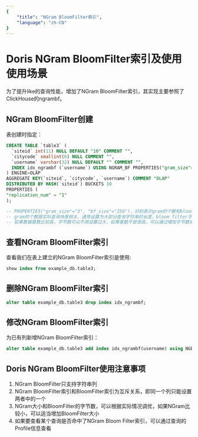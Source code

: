 ```yaml
---
{
    "title": "NGram BloomFilter索引",
    "language": "zh-CN"
}
---
```


<!--
Licensed to the Apache Software Foundation (ASF) under one
or more contributor license agreements.  See the NOTICE file
distributed with this work for additional information
regarding copyright ownership.  The ASF licenses this file
to you under the Apache License, Version 2.0 (the
"License"); you may not use this file except in compliance
with the License.  You may obtain a copy of the License at

  http://www.apache.org/licenses/LICENSE-2.0

Unless required by applicable law or agreed to in writing,
software distributed under the License is distributed on an
"AS IS" BASIS, WITHOUT WARRANTIES OR CONDITIONS OF ANY
KIND, either express or implied.  See the License for the
specific language governing permissions and limitations
under the License.
-->

# Doris NGram BloomFilter索引及使用使用场景

<version since="2.0.0">
</version>

为了提升like的查询性能，增加了NGram BloomFilter索引，其实现主要参照了ClickHouse的ngrambf。

## NGram BloomFilter创建

表创建时指定：

```sql
CREATE TABLE `table3` (
  `siteid` int(11) NULL DEFAULT "10" COMMENT "",
  `citycode` smallint(6) NULL COMMENT "",
  `username` varchar(32) NULL DEFAULT "" COMMENT "",
  INDEX idx_ngrambf (`username`) USING NGRAM_BF PROPERTIES("gram_size"="3", "bf_size"="256") COMMENT 'username ngram_bf index'
) ENGINE=OLAP
AGGREGATE KEY(`siteid`, `citycode`, `username`) COMMENT "OLAP"
DISTRIBUTED BY HASH(`siteid`) BUCKETS 10
PROPERTIES (
"replication_num" = "1"
);

-- PROPERTIES("gram_size"="3", "bf_size"="256")，分别表示gram的个数和bloom filter的字节数。
-- gram的个数跟实际查询场景相关，通常设置为大部分查询字符串的长度，bloom filter字节数，可以通过测试得出，通常越大过滤效果越好，可以从256开始进行验证测试看看效果。当然字节数越大也会带来索引存储、内存cost上升。
-- 如果数据基数比较高，字节数可以不用设置过大，如果基数不是很高，可以通过增加字节数来提升过滤效果。
```

## 查看NGram BloomFilter索引

查看我们在表上建立的NGram BloomFilter索引是使用:

```sql
show index from example_db.table3;
```

## 删除NGram BloomFilter索引


```sql
alter table example_db.table3 drop index idx_ngrambf;
```

## 修改NGram BloomFilter索引

为已有列新增NGram BloomFilter索引：

```sql
alter table example_db.table3 add index idx_ngrambf(username) using NGRAM_BF PROPERTIES("gram_size"="2", "bf_size"="512")comment 'username ngram_bf index' 
```

## **Doris NGram BloomFilter使用注意事项**

1. NGram BloomFilter只支持字符串列
2. NGram BloomFilter索引和BloomFilter索引为互斥关系，即同一个列只能设置两者中的一个
3. NGram大小和BloomFilter的字节数，可以根据实际情况调优，如果NGram比较小，可以适当增加BloomFilter大小
4. 如果要查看某个查询是否命中了NGram Bloom Filter索引，可以通过查询的Profile信息查看
